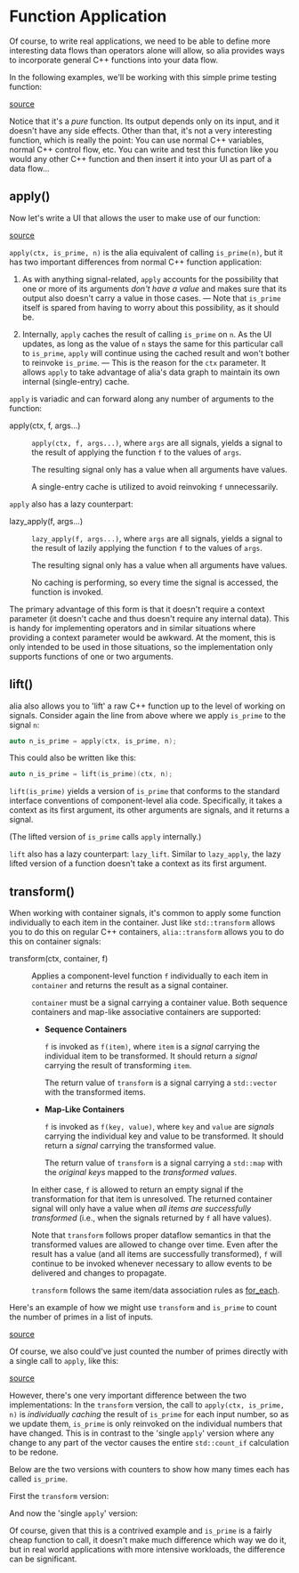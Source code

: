 Function Application
====================

<script>
    init_alia_demos(['simple-apply', 'transform-demo',
        'metered-transform-demo', 'metered-direct-counting']);
</script>

Of course, to write real applications, we need to be able to define more
interesting data flows than operators alone will allow, so alia provides ways to
incorporate general C++ functions into your data flow.

In the following examples, we'll be working with this simple prime testing
function:

[source](application.cpp ':include :fragment=is-prime')

Notice that it's a *pure* function. Its output depends only on its input, and it
doesn't have any side effects. Other than that, it's not a very interesting
function, which is really the point: You can use normal C++ variables, normal
C++ control flow, etc. You can write and test this function like you would any
other C++ function and then insert it into your UI as part of a data flow...

apply()
-------

Now let's write a UI that allows the user to make use of our function:

[source](application.cpp ':include :fragment=simple-apply')

<div class="demo-panel">
<div id="simple-apply"></div>
</div>

`apply(ctx, is_prime, n)` is the alia equivalent of calling `is_prime(n)`, but
it has two important differences from normal C++ function application:

1. As with anything signal-related, `apply` accounts for the possibility that
   one or more of its arguments *don't have a value* and makes sure that its
   output also doesn't carry a value in those cases. &mdash; Note that
   `is_prime` itself is spared from having to worry about this possibility, as
   it should be.

2. Internally, `apply` caches the result of calling `is_prime` on `n`. As the UI
   updates, as long as the value of `n` stays the same for this particular call
   to `is_prime`, `apply` will continue using the cached result and won't bother
   to reinvoke `is_prime`. &mdash; This is the reason for the `ctx` parameter.
   It allows `apply` to take advantage of alia's data graph to maintain its own
   internal (single-entry) cache.

`apply` is variadic and can forward along any number of arguments to the
function:

<dl>

<dt>apply(ctx, f, args...)</dt><dd>

`apply(ctx, f, args...)`, where `args` are all signals, yields a signal to the
result of applying the function `f` to the values of `args`.

The resulting signal only has a value when all arguments have values.

A single-entry cache is utilized to avoid reinvoking `f` unnecessarily.

</dd>

</dl>

`apply` also has a lazy counterpart:

<dl>

<dt>lazy_apply(f, args...)</dt><dd>

`lazy_apply(f, args...)`, where `args` are all signals, yields a signal to the
result of lazily applying the function `f` to the values of `args`.

The resulting signal only has a value when all arguments have values.

No caching is performing, so every time the signal is accessed, the function is
invoked.

</dd>

</dl>

The primary advantage of this form is that it doesn't require a context
parameter (it doesn't cache and thus doesn't require any internal data). This
is handy for implementing operators and in similar situations where providing a
context parameter would be awkward. At the moment, this is only intended to be
used in those situations, so the implementation only supports functions of one
or two arguments.

lift()
------

alia also allows you to 'lift' a raw C++ function up to the level of working on
signals. Consider again the line from above where we apply `is_prime` to the
signal `n`:

```cpp
auto n_is_prime = apply(ctx, is_prime, n);
```

This could also be written like this:

```cpp
auto n_is_prime = lift(is_prime)(ctx, n);
```

`lift(is_prime)` yields a version of `is_prime` that conforms to the standard
interface conventions of component-level alia code. Specifically, it takes a
context as its first argument, its other arguments are signals, and it returns
a signal.

(The lifted version of `is_prime` calls `apply` internally.)

`lift` also has a lazy counterpart: `lazy_lift`. Similar to `lazy_apply`, the
lazy lifted version of a function doesn't take a context as its first argument.

transform()
-----------

When working with container signals, it's common to apply some function
individually to each item in the container. Just like `std::transform` allows
you to do this on regular C++ containers, `alia::transform` allows you to do
this on container signals:

<dl>

<dt>transform(ctx, container, f)</dt><dd>

Applies a component-level function `f` individually to each item in `container`
and returns the result as a signal container.

`container` must be a signal carrying a container value. Both sequence
containers and map-like associative containers are supported:

* **Sequence Containers**

  `f` is invoked as `f(item)`, where `item` is a *signal* carrying the
  individual item to be transformed. It should return a *signal* carrying the
  result of transforming `item`.

  The return value of `transform` is a signal carrying a `std::vector` with the
  transformed items.

* **Map-Like Containers**

  `f` is invoked as `f(key, value)`, where `key` and `value` are *signals*
  carrying the individual key and value to be transformed. It should return a
  *signal* carrying the transformed value.

  The return value of `transform` is a signal carrying a `std::map` with the
  *original keys* mapped to the *transformed values.*

In either case, `f` is allowed to return an empty signal if the transformation
for that item is unresolved. The returned container signal will only have a
value when *all items are successfully transformed* (i.e., when the signals
returned by `f` all have values).

Note that `transform` follows proper dataflow semantics in that the transformed
values are allowed to change over time. Even after the result has a value (and
all items are successfully transformed), `f` will continue to be invoked
whenever necessary to allow events to be delivered and changes to propagate.

`transform` follows the same item/data association rules as
[for_each](tracking.md#for_each).

</dd>

</dl>

Here's an example of how we might use `transform` and `is_prime` to count the
number of primes in a list of inputs.

[source](application.cpp ':include :fragment=transform-demo')

<div class="demo-panel">
<div id="transform-demo"></div>
</div>

Of course, we also could've just counted the number of primes directly with a
single call to `apply`, like this:

[source](application.cpp ':include :fragment=direct-counting')

However, there's one very important difference between the two implementations:
In the `transform` version, the call to `apply(ctx, is_prime, n)` is
*individually caching* the result of `is_prime` for each input number, so as we
update them, `is_prime` is only reinvoked on the individual numbers that have
changed. This is in contrast to the 'single `apply`' version where any change
to any part of the vector causes the entire `std::count_if` calculation to be
redone.

Below are the two versions with counters to show how many times each has called
`is_prime`.

First the `transform` version:

<div class="demo-panel">
<div id="metered-transform-demo"></div>
</div>

And now the 'single `apply`' version:

<div class="demo-panel">
<div id="metered-direct-counting"></div>
</div>

Of course, given that this is a contrived example and `is_prime` is a fairly
cheap function to call, it doesn't make much difference which way we do it, but
in real world applications with more intensive workloads, the difference can be
significant.
